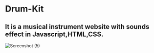 # Drum-Kit
## It is a musical instrument website with sounds effect in Javascript,HTML,CSS.

![Screenshot (5)](https://user-images.githubusercontent.com/60787730/74209578-3b4f7300-4c3d-11ea-9529-38360385efae.png)

